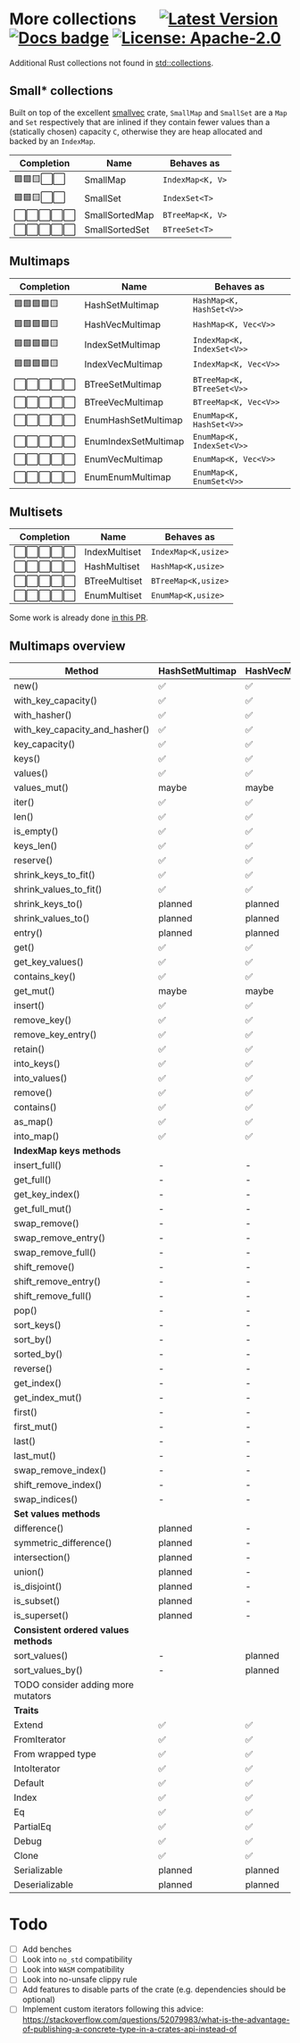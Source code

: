 # More collections &emsp; [![Latest Version]][crates.io] [![Docs badge]][docs.rs] [![License: Apache-2.0][License badge]](/LICENSE)

[Latest Version]: https://img.shields.io/crates/v/more_collections.svg
[crates.io]: https://crates.io/crates/more_collections

[License badge]: https://img.shields.io/crates/l/more_collections.svg

[Docs badge]: https://img.shields.io/badge/docs.rs-rustdoc-yellow
[docs.rs]: https://docs.rs/more_collections/

Additional Rust collections not found in [std::collections](https://doc.rust-lang.org/std/collections/).

## Small* collections

Built on top of the excellent [smallvec](https://github.com/servo/rust-smallvec) crate, `SmallMap` and `SmallSet` are a `Map` and `Set` respectively that are inlined if they contain fewer values than a (statically chosen) capacity `C`, otherwise they are heap allocated and backed by an `IndexMap`. 

| Completion | Name           | Behaves as       |
| ---------- | -------------- | ---------------- |
| 🟩🟩🟨⬜️⬜️      | SmallMap       | `IndexMap<K, V>` |
| 🟩🟩🟨⬜️⬜️      | SmallSet       | `IndexSet<T>`    |
| ⬜️⬜️⬜️⬜️⬜️      | SmallSortedMap | `BTreeMap<K, V>` |
| ⬜️⬜️⬜️⬜️⬜️      | SmallSortedSet | `BTreeSet<T>`    |

## Multimaps 

| Completion | Name                 | Behaves as                 |
| ---------- | -------------------- | -------------------------- |
| 🟩🟩🟩🟩🟨      | HashSetMultimap      | `HashMap<K, HashSet<V>>`   |
| 🟩🟩🟩🟩🟨      | HashVecMultimap      | `HashMap<K, Vec<V>>`       |
| 🟩🟩🟩🟩🟨      | IndexSetMultimap     | `IndexMap<K, IndexSet<V>>` |
| 🟩🟩🟩🟩🟨      | IndexVecMultimap     | `IndexMap<K, Vec<V>>`      |
| ⬜️⬜️⬜️⬜️⬜️      | BTreeSetMultimap     | `BTreeMap<K, BTreeSet<V>>` |
| ⬜️⬜️⬜️⬜️⬜️      | BTreeVecMultimap     | `BTreeMap<K, Vec<V>>`      |
| ⬜️⬜️⬜️⬜️⬜️      | EnumHashSetMultimap  | `EnumMap<K, HashSet<V>>`   |
| ⬜️⬜️⬜️⬜️⬜️      | EnumIndexSetMultimap | `EnumMap<K, IndexSet<V>>`  |
| ⬜️⬜️⬜️⬜️⬜️      | EnumVecMultimap      | `EnumMap<K, Vec<V>>     `  |
| ⬜️⬜️⬜️⬜️⬜️      | EnumEnumMultimap     | `EnumMap<K, EnumSet<V>>`   |

## Multisets

| Completion | Name          | Behaves as          |
| ---------- | ------------- | ------------------- |
| ⬜️⬜️⬜️⬜️⬜️      | IndexMultiset | `IndexMap<K,usize>` |
| ⬜️⬜️⬜️⬜️⬜️      | HashMultiset  | `HashMap<K,usize>`  |
| ⬜️⬜️⬜️⬜️⬜️      | BTreeMultiset | `BTreeMap<K,usize>` |
| ⬜️⬜️⬜️⬜️⬜️      | EnumMultiset  | `EnumMap<K,usize>`  |

Some work is already done [in this PR](https://github.com/rinde/more_collections/pull/8).

## Multimaps overview

| Method                                | HashSetMultimap | HashVecMultimap | IndexSetMultimap | IndexVecMultimap |
| ------------------------------------- | --------------- | --------------- | ---------------- | ---------------- |
| new()                                 | ✅               | ✅               | ✅                | ✅                |
| with_key_capacity()                   | ✅               | ✅               | ✅                | ✅                |
| with_hasher()                         | ✅               | ✅               | ✅                | ✅                |
| with_key_capacity_and_hasher()        | ✅               | ✅               | ✅                | ✅                |
| key_capacity()                        | ✅               | ✅               | ✅                | ✅                |
| keys()                                | ✅               | ✅               | ✅                | ✅                |
| values()                              | ✅               | ✅               | ✅                | ✅                |
| values_mut()                          | maybe           | maybe           | maybe            | maybe            |
| iter()                                | ✅               | ✅               | ✅                | ✅                |
| len()                                 | ✅               | ✅               | ✅                | ✅                |
| is_empty()                            | ✅               | ✅               | ✅                | ✅                |
| keys_len()                            | ✅               | ✅               | ✅                | ✅                |
| reserve()                             | ✅               | ✅               | ✅                | ✅                |
| shrink_keys_to_fit()                  | ✅               | ✅               | ✅                | ✅                |
| shrink_values_to_fit()                | ✅               | ✅               | ✅                | ✅                |
| shrink_keys_to()                      | planned         | planned         | -                | -                |
| shrink_values_to()                    | planned         | planned         | -                | planned          |
| entry()                               | planned         | planned         | planned          | planned          |
| get()                                 | ✅               | ✅               | ✅                | ✅                |
| get_key_values()                      | ✅               | ✅               | ✅                | ✅                |
| contains_key()                        | ✅               | ✅               | ✅                | ✅                |
| get_mut()                             | maybe           | maybe           | maybe            | maybe            |
| insert()                              | ✅               | ✅               | ✅                | ✅                |
| remove_key()                          | ✅               | ✅               | ✅                | ✅                |
| remove_key_entry()                    | ✅               | ✅               | ✅                | ✅                |
| retain()                              | ✅               | ✅               | ✅                | ✅                |
| into_keys()                           | ✅               | ✅               | ✅                | ✅                |
| into_values()                         | ✅               | ✅               | ✅                | ✅                |
| remove()                              | ✅               | ✅               | ✅                | ✅                |
| contains()                            | ✅               | ✅               | ✅                | ✅                |
| as_map()                              | ✅               | ✅               | ✅                | ✅                |
| into_map()                            | ✅               | ✅               | ✅                | ✅                |
| __IndexMap keys methods__             |
| insert_full()                         | -               | -               | ✅                | ✅                |
| get_full()                            | -               | -               | ✅                | ✅                |
| get_key_index()                       | -               | -               | ✅                | ✅                |
| get_full_mut()                        | -               | -               | maybe            | maybe            |
| swap_remove()                         | -               | -               | planned          | planned          |
| swap_remove_entry()                   | -               | -               | planned          | planned          |
| swap_remove_full()                    | -               | -               | planned          | planned          |
| shift_remove()                        | -               | -               | planned          | planned          |
| shift_remove_entry()                  | -               | -               | planned          | planned          |
| shift_remove_full()                   | -               | -               | planned          | planned          |
| pop()                                 | -               | -               | planned          | planned          |
| sort_keys()                           | -               | -               | planned          | planned          |
| sort_by()                             | -               | -               | planned          | planned          |
| sorted_by()                           | -               | -               | planned          | planned          |
| reverse()                             | -               | -               | planned          | planned          |
| get_index()                           | -               | -               | planned          | planned          |
| get_index_mut()                       | -               | -               | maybe            | maybe            |
| first()                               | -               | -               | planned          | planned          |
| first_mut()                           | -               | -               | maybe            | maybe            |
| last()                                | -               | -               | planned          | planned          |
| last_mut()                            | -               | -               | maybe            | maybe            |
| swap_remove_index()                   | -               | -               | planned          | planned          |
| shift_remove_index()                  | -               | -               | planned          | planned          |
| swap_indices()                        | -               | -               | planned          | planned          |
| __Set values methods__                |
| difference()                          | planned         | -               | planned          | -                |
| symmetric_difference()                | planned         | -               | planned          | -                |
| intersection()                        | planned         | -               | planned          | -                |
| union()                               | planned         | -               | planned          | -                |
| is_disjoint()                         | planned         | -               | planned          | -                |
| is_subset()                           | planned         | -               | planned          | -                |
| is_superset()                         | planned         | -               | planned          | -                |
| __Consistent ordered values methods__ |
| sort_values()                         | -               | planned         | planned          | planned          |
| sort_values_by()                      | -               | planned         | planned          | planned          |
| TODO consider adding more mutators    |
| __Traits__                            |
| Extend                                | ✅               | ✅               | ✅                | ✅                |
| FromIterator                          | ✅               | ✅               | ✅                | ✅                |
| From wrapped type                     | ✅               | ✅               | ✅                | ✅                |
| IntoIterator                          | ✅               | ✅               | ✅                | ✅                |
| Default                               | ✅               | ✅               | ✅                | ✅                |
| Index                                 | ✅               | ✅               | ✅                | ✅                |
| Eq                                    | ✅               | ✅               | ✅                | ✅                |
| PartialEq                             | ✅               | ✅               | ✅                | ✅                |
| Debug                                 | ✅               | ✅               | ✅                | ✅                |
| Clone                                 | ✅               | ✅               | ✅                | ✅                |
| Serializable                          | planned         | planned         | planned          | planned          |
| Deserializable                        | planned         | planned         | planned          | planned          |


# Todo

 - [ ] Add benches
 - [ ] Look into `no_std` compatibility
 - [ ] Look into `WASM` compatibility
 - [ ] Look into no-unsafe clippy rule
 - [ ] Add features to disable parts of the crate (e.g. dependencies should be optional)
 - [ ] Implement custom iterators following this advice: https://stackoverflow.com/questions/52079983/what-is-the-advantage-of-publishing-a-concrete-type-in-a-crates-api-instead-of
